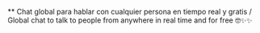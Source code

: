 ** Chat global para hablar con cualquier persona en tiempo real y gratis / Global chat to talk to people from anywhere in real time and for free 🤓✨✨
